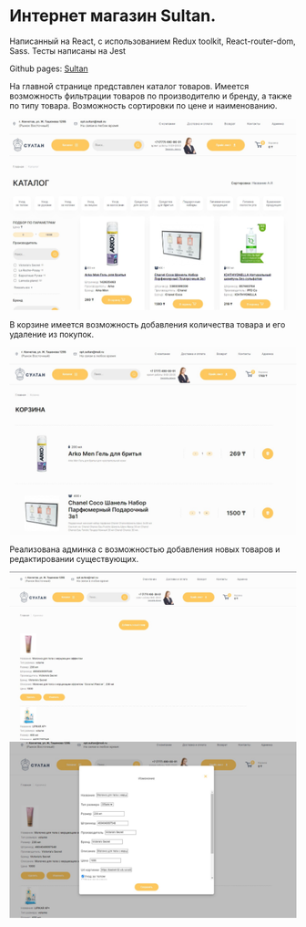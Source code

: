 <h1>Интернет магазин Sultan.</h1>
<p>Написанный на React, с использованием Redux toolkit, React-router-dom, Sass. Тесты написаны на Jest</p>
<p>Github pages: <a href="https://polushkindenis.github.io/sultan/">Sultan</a></p>

<p>На главной странице представлен каталог товаров. Имеется возможность фильтрации товаров по производителю и бренду,  а также по типу товара. Возможность сортировки по цене и наименованию.</p>
<img src="https://github.com/PolushkinDenis/sultan/blob/main/readme/sultan_main.jpg"/>
<p>В корзине имеется возможность добавления количества товара и его удаление из покупок.</p>
<img src="https://github.com/PolushkinDenis/sultan/blob/main/readme/sultan_card.jpg"/>
<p>Реализована админка с возможностью добавления новых товаров и редактировании существующих.</p>
<img src="https://github.com/PolushkinDenis/sultan/blob/main/readme/sultan_admin_1.jpg"/>
<img src="https://github.com/PolushkinDenis/sultan/blob/main/readme/sultan_admin_2.jpg"/>
